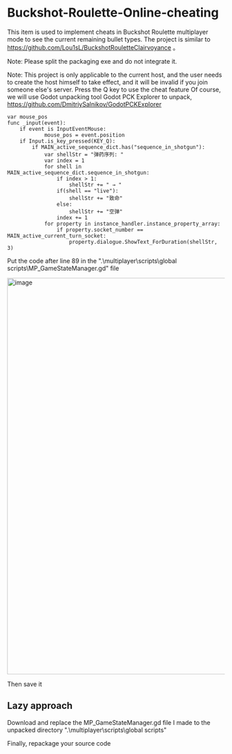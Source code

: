 # Buckshot-Roulette-Online-cheating
This item is used to implement cheats in Buckshot Roulette multiplayer mode to see the current remaining bullet types. The project is similar to https://github.com/Lou1sL/BuckshotRouletteClairvoyance
。

Note: Please split the packaging exe and do not integrate it.

Note: This project is only applicable to the current host, and the user needs to create the host himself to take effect, and it will be invalid if you join someone else's server.
Press the Q key to use the cheat feature
Of course, we will use Godot unpacking tool Godot PCK Explorer to unpack, https://github.com/DmitriySalnikov/GodotPCKExplorer

```GDScript
var mouse_pos
func _input(event):
	if event is InputEventMouse:
			mouse_pos = event.position
	if Input.is_key_pressed(KEY_Q):
		if MAIN_active_sequence_dict.has("sequence_in_shotgun"):
			var shellStr = "弹药序列: "
			var index = 1
			for shell in MAIN_active_sequence_dict.sequence_in_shotgun:
				if index > 1:
					shellStr += " → "
				if(shell == "live"): 
					shellStr += "致命"
				else: 
					shellStr += "空弹"
				index += 1
			for property in instance_handler.instance_property_array:
				if property.socket_number == MAIN_active_current_turn_socket:
					property.dialogue.ShowText_ForDuration(shellStr, 3)
```
Put the code after line 89 in the ".\multiplayer\scripts\global scripts\MP_GameStateManager.gd" file

<img width="916" alt="image" src="https://github.com/user-attachments/assets/27ac4893-8ef5-4c32-b312-523995b8c63d" />

Then save it

## Lazy approach
Download and replace the MP_GameStateManager.gd file I made to the unpacked directory ".\multiplayer\scripts\global scripts"

Finally, repackage your source code


